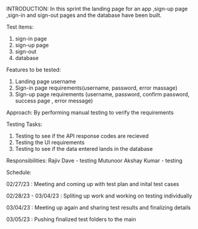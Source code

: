INTRODUCTION:
In this sprint the landing page for an app ,sign-up page ,sign-in and sign-out pages and the database have been built.

Test items:

1. sign-in page
2. sign-up page
3. sign-out
4. database

Features to be tested:

1. Landing page username
2. Sign-in page requirements(username, password, error massage)
3. Sign-up page requirements (username, password, confirm password, success page , error message)

Approach:
By performing manual testing to verify the requirements

Testing Tasks:

1. Testing to see if the API response codes are recieved
2. Testing the UI requirements
3. Testing to see if the data entered lands in the database

Responsibilities:
Rajiv Dave - testing
Mutunoor Akshay Kumar - testing

Schedule:

02/27/23 : Meeting and coming up with test plan and inital test cases

02/28/23 - 03/04/23 : Spliting up work and working on testing individually

03/04/23 : Meeting up again and sharing test results and finalizing details

03/05/23 : Pushing finalized test folders to the main
